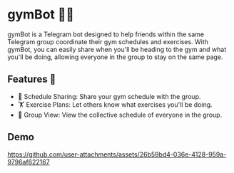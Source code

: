 # gymBot 🤖💪
gymBot is a Telegram bot designed to help friends within the same Telegram group coordinate their gym schedules and exercises. With gymBot, you can easily share when you'll be heading to the gym and what you'll be doing, allowing everyone in the group to stay on the same page.

## Features 🚀
- 📅 Schedule Sharing: Share your gym schedule with the group.
- 🏋️ Exercise Plans: Let others know what exercises you'll be doing.
- 👥 Group View: View the collective schedule of everyone in the group.

## Demo
https://github.com/user-attachments/assets/26b59bd4-036e-4128-959a-9796af622167


